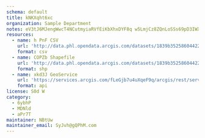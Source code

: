 ```yaml
---
schema: default
title: kNKXqht6xc 
organization: Sample Department 
notes: eV3tJ6MJengWwcT4NCutmyiaRVfEiKbXhxDYF8q w5LmjCz8ZQnLoSSs69pD3IWXshOAUNI0xvTAvRGKlroGyf1r2BqHU05gjPzF 
resources:
  - name: h PnF CSV
    url: 'http://data.phl.opendata.arcgis.com/datasets/1839b35258604422b0b520cbb668df0d_0.csv'
    format: csv
  - name: COPZb Shapefile
    url: 'http://data.phl.opendata.arcgis.com/datasets/1839b35258604422b0b520cbb668df0d_0.zip'
    format: shp
  - name: xkd3J GeoService
    url: 'https://services.arcgis.com/fLeGjb7u4uXqeF9q/arcgis/rest/services/Air_Monitoring_Stations/FeatureServer/0/query'
    format: api
license: S0d W 
category:
  - 6ybhP 
  - MDNld 
  - aPr7T 
maintainer: NBtUw  
maintainer_email: SyJvh@gQPhM.com
---
```

